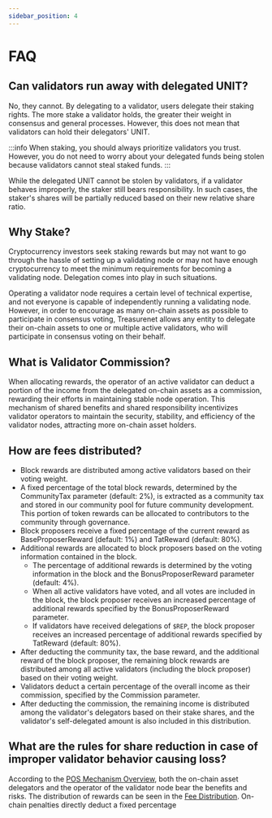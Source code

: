 ```yaml
---
sidebar_position: 4
---
```


# FAQ

## Can validators run away with delegated UNIT?

No, they cannot. By delegating to a validator, users delegate their staking rights. The more stake a validator holds, the greater their weight in consensus and general processes. However, this does not mean that validators can hold their delegators' UNIT.

:::info
When staking, you should always prioritize validators you trust. However, you do not need to worry about your delegated funds being stolen because validators cannot steal staked funds.
:::

While the delegated UNIT cannot be stolen by validators, if a validator behaves improperly, the staker still bears responsibility. In such cases, the staker's shares will be partially reduced based on their new relative share ratio.

## Why Stake?

Cryptocurrency investors seek staking rewards but may not want to go through the hassle of setting up a validating node or may not have enough cryptocurrency to meet the minimum requirements for becoming a validating node. Delegation comes into play in such situations.

Operating a validator node requires a certain level of technical expertise, and not everyone is capable of independently running a validating node. However, in order to encourage as many on-chain assets as possible to participate in consensus voting, Treasurenet allows any entity to delegate their on-chain assets to one or multiple active validators, who will participate in consensus voting on their behalf.

## What is Validator Commission?

When allocating rewards, the operator of an active validator can deduct a portion of the income from the delegated on-chain assets as a commission, rewarding their efforts in maintaining stable node operation. This mechanism of shared benefits and shared responsibility incentivizes validator operators to maintain the security, stability, and efficiency of the validator nodes, attracting more on-chain asset holders.

## How are fees distributed?

- Block rewards are distributed among active validators based on their voting weight.
- A fixed percentage of the total block rewards, determined by the CommunityTax parameter (default: 2%), is extracted as a community tax and stored in our community pool for future community development. This portion of token rewards can be allocated to contributors to the community through governance.
- Block proposers receive a fixed percentage of the current reward as BaseProposerReward (default: 1%) and TatReward (default: 80%).
- Additional rewards are allocated to block proposers based on the voting information contained in the block.
  - The percentage of additional rewards is determined by the voting information in the block and the BonusProposerReward parameter (default: 4%).
  - When all active validators have voted, and all votes are included in the block, the block proposer receives an increased percentage of additional rewards specified by the BonusProposerReward parameter.
  - If validators have received delegations of `$REP`, the block proposer receives an increased percentage of additional rewards specified by TatReward (default: 80%).
- After deducting the community tax, the base reward, and the additional reward of the block proposer, the remaining block rewards are distributed among all active validators (including the block proposer) based on their voting weight.
- Validators deduct a certain percentage of the overall income as their commission, specified by the Commission parameter.
- After deducting the commission, the remaining income is distributed among the validator's delegators based on their stake shares, and the validator's self-delegated amount is also included in this distribution.

## What are the rules for share reduction in case of improper validator behavior causing loss?

According to the [POS Mechanism Overview](./introduction.md), both the on-chain asset delegators and the operator of the validator node bear the benefits and risks. The distribution of rewards can be seen in the [Fee Distribution](./qa.md). On-chain penalties directly deduct a fixed percentage
